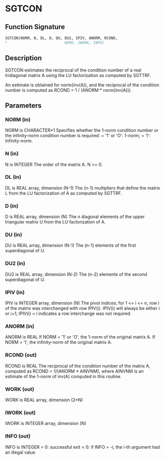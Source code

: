 # SGTCON

## Function Signature

```fortran
SGTCON(NORM, N, DL, D, DU, DU2, IPIV, ANORM, RCOND,
*                          WORK, IWORK, INFO)
```

## Description


 SGTCON estimates the reciprocal of the condition number of a real
 tridiagonal matrix A using the LU factorization as computed by
 SGTTRF.

 An estimate is obtained for norm(inv(A)), and the reciprocal of the
 condition number is computed as RCOND = 1 / (ANORM * norm(inv(A))).

## Parameters

### NORM (in)

NORM is CHARACTER*1 Specifies whether the 1-norm condition number or the infinity-norm condition number is required: = '1' or 'O': 1-norm; = 'I': Infinity-norm.

### N (in)

N is INTEGER The order of the matrix A. N >= 0.

### DL (in)

DL is REAL array, dimension (N-1) The (n-1) multipliers that define the matrix L from the LU factorization of A as computed by SGTTRF.

### D (in)

D is REAL array, dimension (N) The n diagonal elements of the upper triangular matrix U from the LU factorization of A.

### DU (in)

DU is REAL array, dimension (N-1) The (n-1) elements of the first superdiagonal of U.

### DU2 (in)

DU2 is REAL array, dimension (N-2) The (n-2) elements of the second superdiagonal of U.

### IPIV (in)

IPIV is INTEGER array, dimension (N) The pivot indices; for 1 <= i <= n, row i of the matrix was interchanged with row IPIV(i). IPIV(i) will always be either i or i+1; IPIV(i) = i indicates a row interchange was not required.

### ANORM (in)

ANORM is REAL If NORM = '1' or 'O', the 1-norm of the original matrix A. If NORM = 'I', the infinity-norm of the original matrix A.

### RCOND (out)

RCOND is REAL The reciprocal of the condition number of the matrix A, computed as RCOND = 1/(ANORM * AINVNM), where AINVNM is an estimate of the 1-norm of inv(A) computed in this routine.

### WORK (out)

WORK is REAL array, dimension (2*N)

### IWORK (out)

IWORK is INTEGER array, dimension (N)

### INFO (out)

INFO is INTEGER = 0: successful exit < 0: if INFO = -i, the i-th argument had an illegal value

